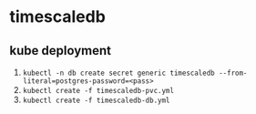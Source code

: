 # timescaledb

## kube deployment

1. `kubectl -n db create secret generic timescaledb --from-literal=postgres-password=<pass>`
1. `kubectl create -f timescaledb-pvc.yml`
1. `kubectl create -f timescaledb-db.yml`
